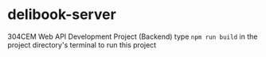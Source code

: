 # delibook-server
304CEM Web API Development Project (Backend)
type `npm run build` in the project directory's terminal to run this project
